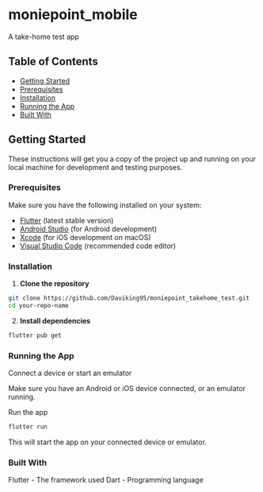 # moniepoint_mobile

A take-home test app

## Table of Contents

- [Getting Started](#getting-started)
- [Prerequisites](#prerequisites)
- [Installation](#installation)
- [Running the App](#running-the-app)
- [Built With](#built-with)

## Getting Started

These instructions will get you a copy of the project up and running on your local machine for development and testing purposes.

### Prerequisites

Make sure you have the following installed on your system:

- [Flutter](https://flutter.dev/docs/get-started/install) (latest stable version)
- [Android Studio](https://developer.android.com/studio) (for Android development)
- [Xcode](https://developer.apple.com/xcode/) (for iOS development on macOS)
- [Visual Studio Code](https://code.visualstudio.com/) (recommended code editor)

### Installation

1. **Clone the repository**

```bash
git clone https://github.com/Daviking95/moniepoint_takehome_test.git
cd your-repo-name
```

2. **Install dependencies**

```bash
flutter pub get
```


### Running the App
Connect a device or start an emulator

Make sure you have an Android or iOS device connected, or an emulator running.

Run the app

```bash
flutter run
```
This will start the app on your connected device or emulator.

### Built With
Flutter - The framework used
Dart - Programming language